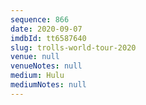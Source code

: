 ```yaml
---
sequence: 866
date: 2020-09-07
imdbId: tt6587640
slug: trolls-world-tour-2020
venue: null
venueNotes: null
medium: Hulu
mediumNotes: null
---
```

